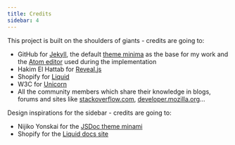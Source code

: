 ```yaml
---
title: Credits
sidebar: 4
---
```


This project is built on the shoulders of giants - credits are going to:

- GitHub for [Jekyll](https://jekyllrb.com/), the default [theme minima](https://github.com/jekyll/minima) as the base for my work and the [Atom editor](https://atom.io/) used during the implementation
- Hakim El Hattab for [Reveal.js](https://github.com/hakimel/reveal.js/)
- Shopify for [Liquid](https://github.com/Shopify/liquid)
- W3C for [Unicorn](https://validator.w3.org/unicorn/?ucn_lang=en)
- All the community members which share their knowledge in blogs, forums and sites like [stackoverflow.com](https://stackoverflow.com/), [developer.mozilla.org](https://developer.mozilla.org)...

Design inspirations for the sidebar - credits are going to:

- Nijiko Yonskai for the [JSDoc theme minami](https://github.com/nijikokun/minami)
- Shopify for the [Liquid docs site](https://shopify.github.io/liquid/)
